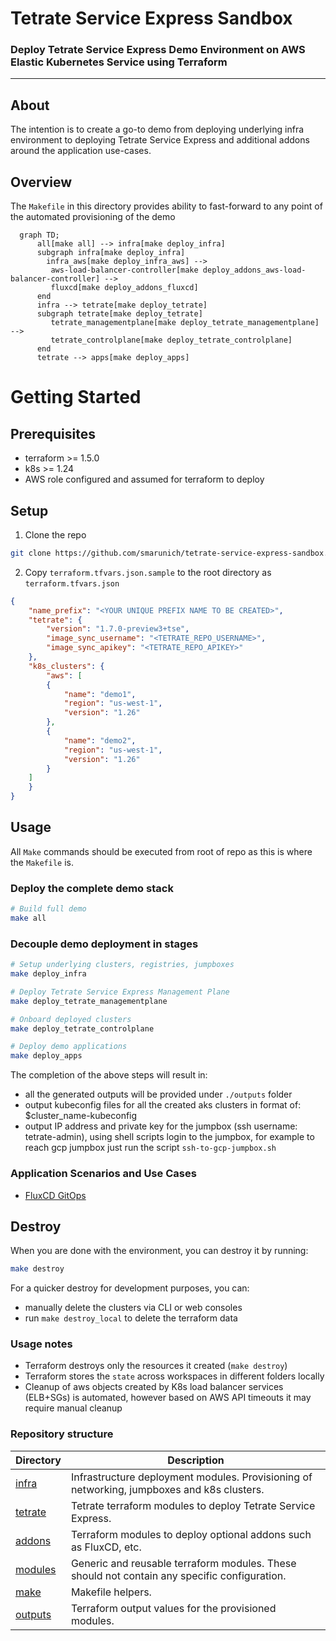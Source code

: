 # Tetrate Service Express Sandbox

### Deploy Tetrate Service Express Demo Environment on AWS Elastic Kubernetes Service using Terraform

---

## About

The intention is to create a go-to demo from deploying underlying infra environment to deploying Tetrate Service Express and additional addons around the application use-cases.

## Overview

The `Makefile` in this directory provides ability to fast-forward to any point of the automated provisioning of the demo

```mermaid
  graph TD;
      all[make all] --> infra[make deploy_infra]
      subgraph infra[make deploy_infra]
        infra_aws[make deploy_infra_aws] -->
         aws-load-balancer-controller[make deploy_addons_aws-load-balancer-controller] -->
         fluxcd[make deploy_addons_fluxcd]
      end
      infra --> tetrate[make deploy_tetrate]
      subgraph tetrate[make deploy_tetrate]
         tetrate_managementplane[make deploy_tetrate_managementplane] -->
         tetrate_controlplane[make deploy_tetrate_controlplane]
      end
      tetrate --> apps[make deploy_apps]
```

# Getting Started

## Prerequisites

- terraform >= 1.5.0
- k8s >= 1.24
- AWS role configured and assumed for terraform to deploy 
## Setup

1. Clone the repo

```bash
git clone https://github.com/smarunich/tetrate-service-express-sandbox.git
```

2. Copy `terraform.tfvars.json.sample` to the root directory as `terraform.tfvars.json`

```json
{
    "name_prefix": "<YOUR UNIQUE PREFIX NAME TO BE CREATED>",
    "tetrate": {
        "version": "1.7.0-preview3+tse",
        "image_sync_username": "<TETRATE_REPO_USERNAME>",
        "image_sync_apikey": "<TETRATE_REPO_APIKEY>"
    },
    "k8s_clusters": {
        "aws": [
        {
            "name": "demo1",
            "region": "us-west-1",
            "version": "1.26"
        },
        {
            "name": "demo2",
            "region": "us-west-1",
            "version": "1.26"
        } 
    ]
    }
}
```

## Usage

All `Make` commands should be executed from root of repo as this is where the `Makefile` is.

### Deploy the complete demo stack

```bash
# Build full demo
make all
```

### Decouple demo deployment in stages

```bash
# Setup underlying clusters, registries, jumpboxes
make deploy_infra

# Deploy Tetrate Service Express Management Plane
make deploy_tetrate_managementplane

# Onboard deployed clusters
make deploy_tetrate_controlplane

# Deploy demo applications
make deploy_apps
```


The completion of the above steps will result in:

- all the generated outputs will be provided under `./outputs` folder
- output kubeconfig files for all the created aks clusters in format of: $cluster_name-kubeconfig
- output IP address and private key for the jumpbox (ssh username: tetrate-admin), using shell scripts login to the jumpbox, for example to reach gcp jumpbox just run the script `ssh-to-gcp-jumpbox.sh`

### Application Scenarios and Use Cases

* [FluxCD GitOps](./addons/README.md#fluxcd)

## Destroy

When you are done with the environment, you can destroy it by running:

```bash
make destroy
```

For a quicker destroy for development purposes, you can:

- manually delete the clusters via CLI or web consoles
- run `make destroy_local` to delete the terraform data

### Usage notes

- Terraform destroys only the resources it created (`make destroy`)
- Terraform stores the `state` across workspaces in different folders locally
- Cleanup of aws objects created by K8s load balancer services (ELB+SGs) is automated, however based on AWS API timeouts it may require manual cleanup


### Repository structure

| Directory | Description |
| --------- | ----------- |
| [infra](infra) | Infrastructure deployment modules. Provisioning of networking, jumpboxes and k8s clusters. |
| [tetrate](tetrate) | Tetrate terraform modules to deploy Tetrate Service Express. |
| [addons](addons) | Terraform modules to deploy optional addons such as FluxCD, etc. |
| [modules](modules) | Generic and reusable terraform modules. These should not contain any specific configuration. |
| [make](make) | Makefile helpers. |
| [outputs](outputs) | Terraform output values for the provisioned modules. |